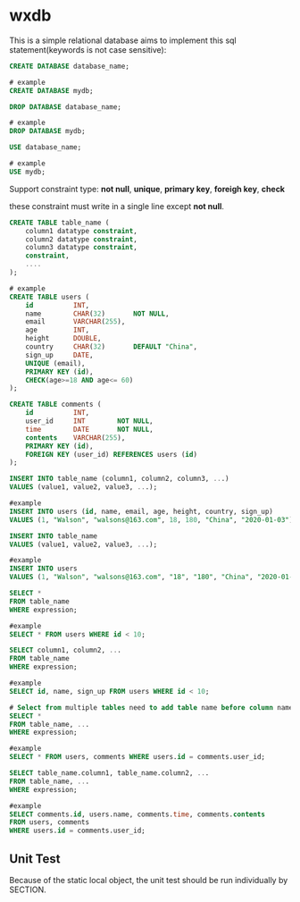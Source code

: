 # wxdb

This is a simple relational database aims to implement this sql statement(keywords is not case sensitive):

```sql
CREATE DATABASE database_name;

# example
CREATE DATABASE mydb;
```

```sql
DROP DATABASE database_name;

# example
DROP DATABASE mydb;
```

```sql
USE database_name;

# example
USE mydb;
```

Support constraint type: **not null**, **unique**, **primary key**, **foreigh key**, **check** 

these constraint must write in a single line except **not null**.

```sql
CREATE TABLE table_name (
    column1 datatype constraint,
    column2 datatype constraint,
    column3 datatype constraint,
    constraint,
    ....
);

# example
CREATE TABLE users (
    id          INT,            
    name        CHAR(32)       NOT NULL,
    email       VARCHAR(255),
    age         INT,
    height      DOUBLE,
    country     CHAR(32)       DEFAULT "China",
    sign_up     DATE,
    UNIQUE (email),
    PRIMARY KEY (id),
    CHECK(age>=18 AND age<= 60)
);

CREATE TABLE comments (
    id          INT,
    user_id     INT        NOT NULL, 
    time        DATE       NOT NULL,
    contents    VARCHAR(255),
    PRIMARY KEY (id),
    FOREIGN KEY (user_id) REFERENCES users (id)
);
```

```sql
INSERT INTO table_name (column1, column2, column3, ...)
VALUES (value1, value2, value3, ...);

#example
INSERT INTO users (id, name, email, age, height, country, sign_up)
VALUES (1, "Walson", "walsons@163.com", 18, 180, "China", "2020-01-03");

INSERT INTO table_name
VALUES (value1, value2, value3, ...);

#example
INSERT INTO users
VALUES (1, "Walson", "walsons@163.com", "18", "180", "China", "2020-01-03");
```

```sql
SELECT *
FROM table_name
WHERE expression;

#example
SELECT * FROM users WHERE id < 10;

SELECT column1, column2, ...
FROM table_name
WHERE expression;

#example
SELECT id, name, sign_up FROM users WHERE id < 10;

# Select from multiple tables need to add table name before column name
SELECT *
FROM table_name, ...
WHERE expression;

#example
SELECT * FROM users, comments WHERE users.id = comments.user_id;

SELECT table_name.column1, table_name.column2, ...
FROM table_name, ...
WHERE expression;

#example
SELECT comments.id, users.name, comments.time, comments.contents
FROM users, comments
WHERE users.id = comments.user_id;
```

## Unit Test
Because of the static local object, the unit test should be run individually by SECTION.